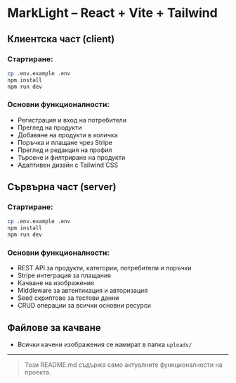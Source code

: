 # MarkLight – React + Vite + Tailwind

## Клиентска част (client)

### Стартиране:
```bash
cp .env.example .env
npm install
npm run dev
```

### Основни функционалности:
- Регистрация и вход на потребители
- Преглед на продукти
- Добавяне на продукти в количка
- Поръчка и плащане чрез Stripe
- Преглед и редакция на профил
- Търсене и филтриране на продукти
- Адаптивен дизайн с Tailwind CSS

## Сървърна част (server)

### Стартиране:
```bash
cp .env.example .env
npm install
npm run dev
```

### Основни функционалности:
- REST API за продукти, категории, потребители и поръчки
- Stripe интеграция за плащания
- Качване на изображения
- Middleware за автентикация и авторизация
- Seed скриптове за тестови данни
- CRUD операции за всички основни ресурси

## Файлове за качване
- Всички качени изображения се намират в папка `uploads/`

---

>  Този README.md съдържа само актуалните функционалности на проекта.
